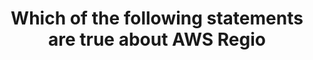 ---
layout: answer
title: "Which of the following statements are true about AWS Regio"
blurb: "<p>AWS Regions are made up of two or more availability zones, and those separate Availability Zones have independent cooling, power and security. That prov"
quid: 132
---
